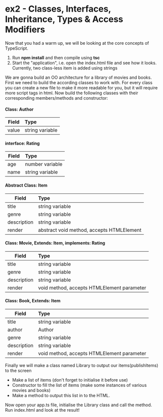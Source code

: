 # ex2 - Classes, Interfaces, Inheritance, Types & Access Modifiers

Now that you had a warm up, we will be looking at the core concepts of TypeScript. 

1. Run **npm install** and then compile using **tsc** 
2. Start the "application", i.e. open the index.html file and see how it looks. Currently, two class-less item is added using strings

We are gonna build an OO architecture for a library of movies and books.
First we need to build the according classes to work with.
For every class you can create a new file to make it more readable for you, but it will require more script tags in html.
Now build the following classes with their corresponding members/methods and constructor:
#### Class: Author
| Field        | Type                             |
| ----------- |:---------------------------------| 
| value       | string variable                  |  
   
   
#### interface: Rating
| Field        | Type                             |
| ----------- |:---------------------------------| 
| age         | number variable                  | 
| name        | string variable                  |  
   
   
#### Abstract Class: Item
| Field        | Type                             |
| ----------- |:---------------------------------| 
| title       | string variable                  | 
| genre       | string variable                  |  
| description | string variable                  |   
| render      | abstract void method, accepts HTMLElement |
   
#### Class: Movie, Extends: Item, implements: Rating
| Field        | Type                             |
| ----------- |:---------------------------------| 
| title       | string variable                  | 
| genre       | string variable                  |  
| description | string variable                  |   
| render      | void method, accepts HTMLElement parameter |
   
#### Class: Book, Extends: Item
| Field        | Type                             |
| ----------- |:---------------------------------| 
| title       | string variable                  | 
| author      | Author                           |  
| genre       | string variable                  |  
| description | string variable                  |   
| render      | void method, accepts HTMLElement parameter |
   
   
   
Finally we will make a class named Library to output our items(publishItems) to the screen 
* Make a list of items (don't forget to initialise it before use)
* Constructor to fill the list of items (make some instances of various movies and books)
* Make a method to output this list in to the HTML. 

Now open your app.ts file, initialise the Library class and call the method.
Run index.html and look at the result!



